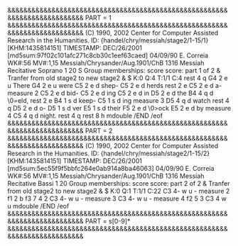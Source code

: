 &&&&&&&&&&&&&&&&&&&&&&&&&&&&&&&&&&&&&&&&&&&&&&&&&&&&&&&&&&&&&&&&&&&&&&&&&&
PART = 1
&&&&&&&&&&&&&&&&&&&&&&&&&&&&&&&&&&&&&&&&&&&&&&&&&&&&&&&&&&&&&&&&&&&&&&&&&&
(C) 1990, 2002 Center for Computer Assisted Research in the Humanities.
ID: {handel/chry/messiah/stage2/1-15/1} [KHM:1435814151]
TIMESTAMP: DEC/26/2001 [md5sum:97f02c101afc271c8cb30c1eef63caed]
04/09/90 E. Correia
WK#:56        MV#:1,15
Messiah/Chrysander/Aug.1901/ChB 1316
Messiah
Recitative
Soprano
1 20 S
Group memberships: score
score: part 1 of 2
&
Tranfer from old stage2 to new stage2
&
$ K:0   Q:4   T:1/1   C:4
rest   4        q
G4     2        e     u                    There
G4     2        e     u                    were
C5     2        e     d                    shep-
C5     2        e     d                    herds
rest   2        e
C5     2        e     d                    a-
measure 2
C5     2        e     d                    bid-
C5     2        e     d                    ing
C5     2        e     d                    in
D5     2        e     d                    the
B4     4        q     d                    \0=eld,
rest   2        e
B4     1        s     d                    keep-
C5     1        s     d                    ing
measure 3
D5     4        q     d                    watch
rest   4        q
D5     2        e     d                    o-
D5     1        s     d                    ver
E5     1        s     d                    their
F5     2        e     d                    \0>ock
E5     2        e     d                    by
measure 4
C5     4        q     d                    night.
rest   4        q
rest   8        h
mdouble
/END
/eof
&&&&&&&&&&&&&&&&&&&&&&&&&&&&&&&&&&&&&&&&&&&&&&&&&&&&&&&&&&&&&&&&&&&&&&&&&&
PART = 2
&&&&&&&&&&&&&&&&&&&&&&&&&&&&&&&&&&&&&&&&&&&&&&&&&&&&&&&&&&&&&&&&&&&&&&&&&&
(C) 1990, 2002 Center for Computer Assisted Research in the Humanities.
ID: {handel/chry/messiah/stage2/1-15/2} [KHM:1435814151]
TIMESTAMP: DEC/26/2001 [md5sum:5ec55f9f5bbfc264e0ab914a8ba46063]
04/09/90 E. Correia
WK#:56        MV#:1,15
Messiah/Chrysander/Aug.1901/ChB 1316
Messiah
Recitative
Bassi
1 20
Group memberships: score
score: part 2 of 2
&
Tranfer from old stage2 to new stage2
&
$ K:0   Q:1   T:1/1   C:22
C3     4-       w     u        -
measure 2
f1     2        b
f3              7 4 2
C3     4-       w     u        -
measure 3
C3     4-       w     u        -
measure 4
f2              5 3
C3     4        w     u
mdouble
/END
/eof
&&&&&&&&&&&&&&&&&&&&&&&&&&&&&&&&&&&&&&&&&&&&&&&&&&&&&&&&&&&&&&&&&&&&&&&&&&
PART = s[0-9]*
&&&&&&&&&&&&&&&&&&&&&&&&&&&&&&&&&&&&&&&&&&&&&&&&&&&&&&&&&&&&&&&&&&&&&&&&&&
